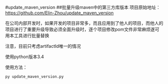 #update_maven_version
##批量升级maven中的第三方库版本
项目原始地址：https://github.com/Elin-Zhou/update_maven_version

在公司内部开发时，如果开发的项目非常多，而且应用到了他人的项目，而他人的项目进行了重要升级导致必须全面升级时，逐个项目修改pom文件非常麻烦遂可用本工具进行批量替换

注意，目前只考虑artifactId唯一的情况

使用python版本3.4

使用方法：

	py update_maven_version.py
    
    